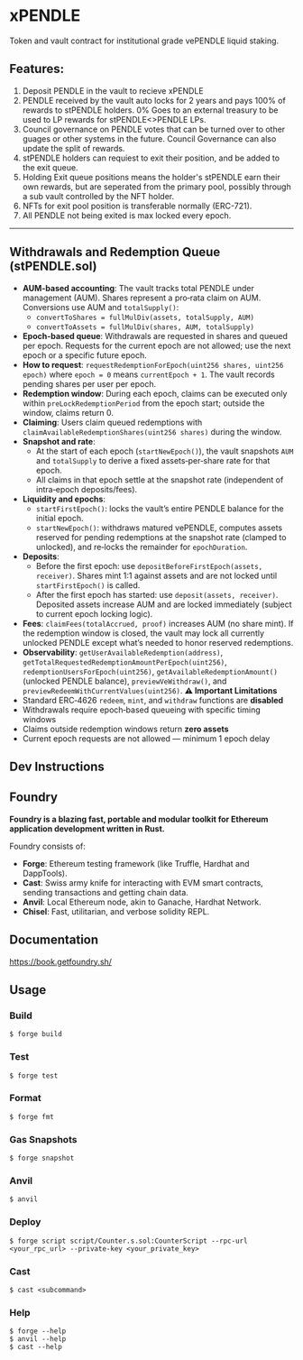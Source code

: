 # xPENDLE

Token and vault contract for institutional grade vePENDLE liquid staking.

## Features:
1. Deposit PENDLE in the vault to recieve xPENDLE
2. PENDLE received by the vault auto locks for 2 years and pays 100% of rewards to stPENDLE holders. 0% Goes to an external treasury to be used to LP rewards for stPENDLE<>PENDLE LPs.
3. Council governance on PENDLE votes that can be turned over to other guages or other systems in the future. Council Governance can also update the split of rewards.
4. stPENDLE holders can requiest to exit their position, and be added to the exit queue.
5. Holding Exit queue positions means the holder's stPENDLE earn their own rewards, but are seperated from the primary pool, possibly through a sub vault controlled by the NFT holder.
6. NFTs for exit pool position is transferable normally (ERC-721).
7. All PENDLE not being exited is max locked every epoch.

<hr>

## Withdrawals and Redemption Queue (stPENDLE.sol)

- **AUM-based accounting**: The vault tracks total PENDLE under management (AUM). Shares represent a pro‑rata claim on AUM. Conversions use AUM and `totalSupply()`:
  - `convertToShares = fullMulDiv(assets, totalSupply, AUM)`
  - `convertToAssets = fullMulDiv(shares, AUM, totalSupply)`
- **Epoch-based queue**: Withdrawals are requested in shares and queued per epoch. Requests for the current epoch are not allowed; use the next epoch or a specific future epoch.
- **How to request**: `requestRedemptionForEpoch(uint256 shares, uint256 epoch)` where `epoch = 0` means `currentEpoch + 1`. The vault records pending shares per user per epoch.
- **Redemption window**: During each epoch, claims can be executed only within `preLockRedemptionPeriod` from the epoch start; outside the window, claims return 0.
- **Claiming**: Users claim queued redemptions with `claimAvailableRedemptionShares(uint256 shares)` during the window.
- **Snapshot and rate**:
  - At the start of each epoch (`startNewEpoch()`), the vault snapshots `AUM` and `totalSupply` to derive a fixed assets‑per‑share rate for that epoch.
  - All claims in that epoch settle at the snapshot rate (independent of intra‑epoch deposits/fees).
- **Liquidity and epochs**:
  - `startFirstEpoch()`: locks the vault’s entire PENDLE balance for the initial epoch.
  - `startNewEpoch()`: withdraws matured vePENDLE, computes assets reserved for pending redemptions at the snapshot rate (clamped to unlocked), and re‑locks the remainder for `epochDuration`.
- **Deposits**:
  - Before the first epoch: use `depositBeforeFirstEpoch(assets, receiver)`. Shares mint 1:1 against assets and are not locked until `startFirstEpoch()` is called.
  - After the first epoch has started: use `deposit(assets, receiver)`. Deposited assets increase AUM and are locked immediately (subject to current epoch locking logic).
- **Fees**: `claimFees(totalAccrued, proof)` increases AUM (no share mint). If the redemption window is closed, the vault may lock all currently unlocked PENDLE except what’s needed to honor reserved redemptions.
- **Observability**: `getUserAvailableRedemption(address)`, `getTotalRequestedRedemptionAmountPerEpoch(uint256)`, `redemptionUsersForEpoch(uint256)`, `getAvailableRedemptionAmount()` (unlocked PENDLE balance), `previewVeWithdraw()`, and `previewRedeemWithCurrentValues(uint256)`.
**⚠️ Important Limitations**
- Standard ERC‑4626 `redeem`, `mint`, and `withdraw` functions are **disabled**
- Withdrawals require epoch‑based queueing with specific timing windows
- Claims outside redemption windows return **zero assets**
- Current epoch requests are not allowed — minimum 1 epoch delay

## Dev Instructions 

## Foundry

**Foundry is a blazing fast, portable and modular toolkit for Ethereum application development written in Rust.**

Foundry consists of:

-   **Forge**: Ethereum testing framework (like Truffle, Hardhat and DappTools).
-   **Cast**: Swiss army knife for interacting with EVM smart contracts, sending transactions and getting chain data.
-   **Anvil**: Local Ethereum node, akin to Ganache, Hardhat Network.
-   **Chisel**: Fast, utilitarian, and verbose solidity REPL.

## Documentation

https://book.getfoundry.sh/

## Usage

### Build

```shell
$ forge build
```

### Test

```shell
$ forge test
```

### Format

```shell
$ forge fmt
```

### Gas Snapshots

```shell
$ forge snapshot
```

### Anvil

```shell
$ anvil
```

### Deploy

```shell
$ forge script script/Counter.s.sol:CounterScript --rpc-url <your_rpc_url> --private-key <your_private_key>
```

### Cast

```shell
$ cast <subcommand>
```

### Help

```shell
$ forge --help
$ anvil --help
$ cast --help
```
